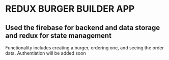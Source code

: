 # REDUX BURGER BUILDER APP

## Used the firebase for backend and data storage and redux for state management

Functionality includes creating a burger, ordering one, and seeing the order data. Authentiation will be added soon
